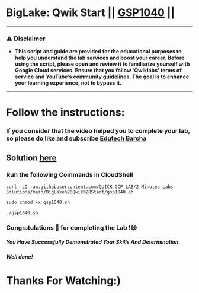 # BigLake: Qwik Start || [GSP1040](https://www.cloudskillsboost.google/focuses/37985?parent=catalog) ||

---
### ⚠️ Disclaimer
- **This script and guide are provided for  the educational purposes to help you understand the lab services and boost your career. Before using the script, please open and review it to familiarize yourself with Google Cloud services. Ensure that you follow 'Qwiklabs' terms of service and YouTube’s community guidelines. The goal is to enhance your learning experience, not to bypass it.**
---
# Follow the instructions:
### If you consider that the video helped you to complete your lab, so please do like and subscribe [Edutech Barsha](https://www.youtube.com/@edutechbarsha)
## Solution [here](https://youtu.be/T5vr5fS1awg)

### Run the following Commands in CloudShell

```
curl -LO raw.githubusercontent.com/QUICK-GCP-LAB/2-Minutes-Labs-Solutions/main/BigLake%20Qwik%20Start/gsp1040.sh

sudo chmod +x gsp1040.sh

./gsp1040.sh
```

### Congratulations 🎉 for completing the Lab !😄

##### *You Have Successfully Demonstrated Your Skills And Determination.*

#### *Well done!*

# Thanks For Watching:)
